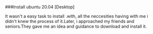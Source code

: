 ###Install ubuntu 20.04 [Desktop] 

It wasn't a easy task to install .with, all the neccesities having with me i didn't knew the process of it.Later, i approached my friends and seniors.They gave me an idea and guidance to download and install it.
